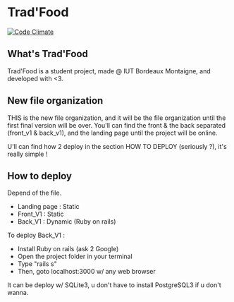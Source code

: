 # Trad'Food
[![Code Climate](https://codeclimate.com/github/bastienrobert/TradFood/badges/gpa.svg)](https://codeclimate.com/github/bastienrobert/TradFood)

## What's Trad'Food
Trad'Food is a student project, made @ IUT Bordeaux Montaigne, and developed with <3.

## New file organization

THIS is the new file organization, and it will be the file organization until the first final version will be over.
You'll can find the front & the back separated (front_v1 & back_v1), and the landing page until the project will be online.

U'll can find how 2 deploy in the section HOW TO DEPLOY (seriously ?), it's really simple !

## How to deploy
Depend of the file.
- Landing page : Static
- Front_V1 : Static
- Back_V1 : Dynamic (Ruby on rails)

To deploy Back_V1 : 
  - Install Ruby on rails (ask 2 Google)
  - Open the project folder in your terminal
  - Type "rails s"
  - Then, goto localhost:3000 w/ any web browser

It can be deploy w/ SQLite3, u don't have to install PostgreSQL3 if u don't wanna.
